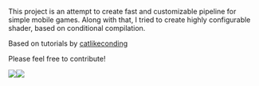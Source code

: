 This project is an attempt to create fast and customizable pipeline for simple mobile games. Along with that, I tried to create highly configurable shader, based on conditional compilation.

Based on tutorials by [catlikeconding](https://catlikecoding.com/unity/tutorials/scriptable-render-pipeline/)

Please feel free to contribute!

![](https://github.com/Shad3rMan/AdvancedMobilePipeline/blob/master/docs/inspector.png)![](https://github.com/Shad3rMan/AdvancedMobilePipeline/blob/master/docs/Screen%20Shot%202019-03-13%20at%2012.21.15%20AM.png)
